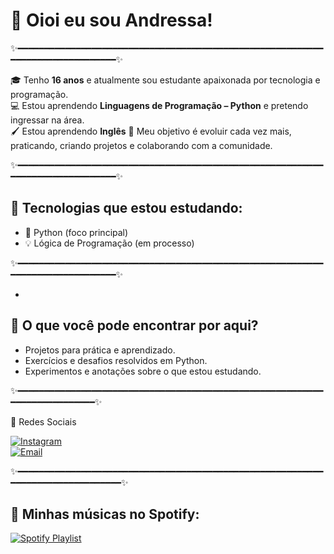 # 👋 Oioi eu sou Andressa!  

✨━━━━━━━━━━━━━━━━━━━━━━━━━━━━━━━━━━━━━━━━━━━━━━━━━━━━━━━━━━━━━━━━━━━━━━━━━━━━━━✨


🎓 Tenho **16 anos** e atualmente sou estudante apaixonada por tecnologia e programação.  
💻 Estou aprendendo **Linguagens de Programação – Python** e pretendo ingressar na área.  
🖌️ Estou aprendendo **Inglês**
🚀 Meu objetivo é evoluir cada vez mais, praticando, criando projetos e colaborando com a comunidade.  

✨━━━━━━━━━━━━━━━━━━━━━━━━━━━━━━━━━━━━━━━━━━━━━━━━━━━━━━━━━━━━━━━━━━━━━━━━━━━━━━✨



## 🔧 Tecnologias que estou estudando:
- 🐍 Python (foco principal)  
- 💡 Lógica de Programação  (em processo)



✨━━━━━━━━━━━━━━━━━━━━━━━━━━━━━━━━━━━━━━━━━━━━━━━━━━━━━━━━━━━━━━━━━━━━━━━━━━━━━━✨

-
  
## 📌 O que você pode encontrar por aqui?
- Projetos para prática e aprendizado.  
- Exercícios e desafios resolvidos em Python.  
- Experimentos e anotações sobre o que estou estudando.  


✨━━━━━━━━━━━━━━━━━━━━━━━━━━━━━━━━━━━━━━━━━━━━━━━━━━━━━━━━━━━━━━━━━━━━━━━━━━✨


📱 Redes Sociais 

[![Instagram](https://img.shields.io/badge/-Instagram-E4405F?style=flat&logo=Instagram&logoColor=white)](https://instagram.com/andressamarqueszx)  
[![Email](https://img.shields.io/badge/-Email-D14836?style=flat&logo=Gmail&logoColor=white)](mailto:andressamarques929@gmail.com)  

✨━━━━━━━━━━━━━━━━━━━━━━━━━━━━━━━━━━━━━━━━━━━━━━━━━━━━━━━━━━━━━━━━━━━━━━━━━━━━━━━✨

## 🎵 Minhas músicas no Spotify:

[![Spotify Playlist](https://img.shields.io/badge/Spotify-1ED760?style=for-the-badge&logo=spotify&logoColor=white)](https://open.spotify.com/playlist/6n5XD0Y04HPRXS0dJE4fpB?si=jUotdCJDTBCHqlqwT2yRnQ&pi=ZwosT7MyRzi7j)
